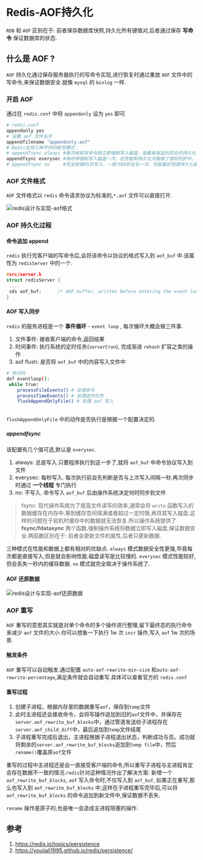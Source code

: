 # Redis-AOF持久化


`RDB` 和 `AOF` 区别在于: 前者保存数据库快照,持久化所有键值对,后者通过保存 **写命令** 保证数据库的状态.

<!--more-->

## 什么是 AOF ?

`AOF` 持久化通过保存服务器执行的写命令实现,进行恢复时通过重放 `AOF` 文件中的写命令,来保证数据安全.就像 `mysql` 的 `binlog` 一样.

### 开启 AOF

通过在 `redis.conf` 中将 `appendonly` 设为 `yes` 即可

```bash
# redis.conf
appendonly yes
# 设置 aof 文件名字
appendfilename "appendonly.aof"
# Redis支持三种不同的刷写模式：
# appendfsync always #每次收到写命令就立即强制写入磁盘，是最有保证的完全的持久化，但速度也是最慢的，一般不推荐使用。
appendfsync everysec #每秒钟强制写入磁盘一次，在性能和持久化方面做了很好的折中，是受推荐的方式。
# appendfsync no     #完全依赖OS的写入，一般为30秒左右一次，性能最好但是持久化最没有保证，不被推荐。
```

### AOF 文件格式

`AOF` 文件格式以 `redis` 命令请求协议为标准的,`*.aof` 文件可以直接打开.

![redis设计与实现-aof格式](https://cdn.jsdelivr.net/gh/xiaoheiAh/imgs@master/20191112184639.png)

### AOF 持久化过程

#### 命令追加 append

`redis` 执行完客户端的写命令后,会将该命令以协议的格式写入到 `aof_buf` 中.该属性为 `redisServer` 中的一个.

```c
#src/server.h
struct redisServer {
 ....
 sds aof_buf;      /* AOF buffer, written before entering the event loop */
}
```

#### AOF 写入同步

`redis` 的服务进程是一个 **事件循环** - `event loop` , 每次循环大概会做三件事.

1. 文件事件: 接收客户端的命令,返回结果
2. 时间事件: 执行系统的定时任务(`serverCron`), 完成渐进 `rehash` 扩容之类的操作
3. aof flush: 是否将 `aof_buf` 中的内容写入文件中

```bash
# 伪代码
def eventloop():
 while true:
 	processFileEvents() # 处理命令
 	processTimeEvents() # 处理定时任务
 	flushAppendOnlyFile() # 处理 aof 写入
 	
```

`flushAppendOnlyFile` 中的动作是否执行是根据一个配置决定的.

#####  appendfsync

该配置有几个值可选,默认是 `everysec`.

1. always: 总是写入.只要程序执行到这一步了,就将 `aof_buf` 中命令协议写入到文件
2. everysec: 每秒写入. 每次执行前会先判断是否与上次写入间隔一秒,再次同步时通过 **一个线程** 专门执行
3. no: 不写入. 命令写入 `aof_buf` 后由操作系统决定何时同步到文件

> fsync: 现代操作系统为了提高文件读写的效率,通常会将 `write` 函数写入的数据缓存在内存中,等到缓存空间填满或者超过一定时限,再将其写入磁盘.这样的问题在于宕机时缓存中的数据就无法恢复.所以操作系统提供了 **fsync/fdatasync** 两个函数,强制操作系统将数据立即写入磁盘,保证数据安全.两函数区别在于: 前者会更新文件的属性,后者只更新数据.

三种模式在性能和数据上都有相对的优缺点. `always` 模式数据安全性更强,毕竟每次都是直接写入,但是就会影响性能.磁盘读写是比较慢的. `everysec` 模式性能较好,但会丢失一秒内的缓存数据. `no` 模式就完全取决于操作系统了.

#### AOF 还原数据

![redis设计与实现-aof还原数据](https://cdn.jsdelivr.net/gh/xiaoheiAh/imgs@master/20191113182005.png)

### AOF 重写

`AOF` 重写的意思其实就是对单个命令的多个操作进行整理,留下最终态的执行命令来减少 `aof` 文件的大小.你可以想象一下执行 1w 次 `incr` 操作,写入 `aof` 1w 次的场景.

#### 触发条件

`AOF` 重写可以自动触发.通过配置 `auto-aof-rewrite-min-size` 和`auto-aof-rewrite-percentage`,满足条件就会自动重写.具体可以查看官方的 `redis.conf`

#### 重写过程

1. 创建子进程，根据内存里的数据重写`aof`，保存到`temp`文件
2. 此时主进程还会接收命令，会将写操作追加到旧的`aof`文件中，并保存在`server.aof_rewrite_buf_blocks`中，通过管道发送给子进程存在`server.aof_child_diff`中，最后追加到`temp`文件结尾
3. 子进程重写完成后退出，主进程根据子进程退出状态，判断成功与否。成功就将剩余的`server.aof_rewrite_buf_blocks`追加到`temp file`中，然后`rename()`覆盖原`aof`文件

重写的过程中主进程还是会一直接受客户端的命令,所以重写子进程与主进程肯定会存在数据不一致的情况.`redis`针对这种情况作出了解决方案: 新增一个 `aof_rewrite_buf_blocks`, `aof` 写入命令时,不仅写入到 `aof_buf`, 如果正在重写,那么也写入到 `aof_rewrite_buf_blocks` 中,这样在子进程重写完毕后,可以将 `aof_rewrite_buf_blocks` 的命令追加到新文件中,保证数据不丢失.

`rename` 操作是原子的,也是唯一会造成主进程阻塞的操作.



## 参考

1. https://redis.io/topics/persistence
2. https://youjiali1995.github.io/redis/persistence/

